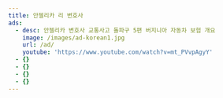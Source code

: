 ```yaml
---
title: 안젤리카 리 변호사
ads:
  - desc: 안젤리카 변호사 교통사고 돌파구 5편 버지니아 자동차 보험 개요
    image: /images/ad-korean1.jpg
    url: /ad/
    youtube: 'https://www.youtube.com/watch?v=mt_PVvpAgyY'
  - {}
  - {}
  - {}
  - {}
---
```


